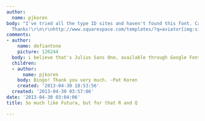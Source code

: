 ```yaml
---
author:
  name: pjkoren
body: "I've tried all the type ID sites and haven't found this font. Can anyone help?
  Thanks!\r\n\r\nhttp://www.squarespace.com/templates/?q=aviator[img:sites/default/files/old-images/font_6033]"
comments:
- author:
    name: defiantone
    picture: 126244
  body: i believe that's Julius Sans One, available through Google Fonts.
  children:
  - author:
      name: pjkoren
    body: Bingo! Thank you very much. -Pat Koren
    created: '2013-04-30 18:53:56'
  created: '2013-04-30 03:57:06'
date: '2013-04-30 03:04:06'
title: So much like Futura, but for that R and Q

---
```

